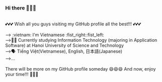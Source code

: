 ### Hi there 👋👋👋

<!--
**diepanhng0711/diepanhng0711** is a ✨ _special_ ✨ repository because its `README.md` (this file) appears on your GitHub profile.

Here are some ideas to get you started:

- 🔭 I’m currently working on ...
- 🌱 I’m currently learning ...
- 👯 I’m looking to collaborate on ...
- 🤔 I’m looking for help with ...
- 💬 Ask me about ...
- 📫 How to reach me: ...
- 😄 Pronouns: ...
- ⚡ Fun fact: ...
-->

<br>
💕💕💕 Wish all you guys visiting my GitHub profile all the best!!! 💕💕💕
<br>
<br>
--> :vietnam: I'm Vietnamese :fist_right::fist_left:
<br>
-->👨‍🎓 Currently studying Information Technology (majoring in Application Software) at Hanoi University of Science and Technology
<br>
-->🗣️ Tiếng Việt(Vietnamese), English, 日本語(Japanese)
<br>
-->...
<br>
<br>
  There will be more on my GitHub profile someday 😄😄😄 And now, enjoy your time!!! 👏👏👏
